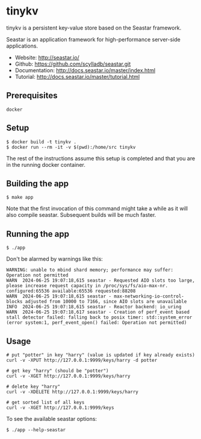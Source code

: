 # tinykv

tinykv is a persistent key-value store based on the Seastar framework.

Seastar is an application framework for high-performance server-side applications.
* Website: http://seastar.io/
* Github: https://github.com/scylladb/seastar.git
* Documentation: http://docs.seastar.io/master/index.html
* Tutorial: http://docs.seastar.io/master/tutorial.html

## Prerequisites

`docker`

## Setup

```
$ docker build -t tinykv .
$ docker run --rm -it -v $(pwd):/home/src tinykv
```
The rest of the instructions assume this setup is completed and that you are in
the running docker container.

## Building the app

```
$ make app
```

Note that the first invocation of this command might take a while as it will
also compile seastar. Subsequent builds will be much faster.

## Running the app

```
$ ./app
```

Don't be alarmed by warnings like this:
```
WARNING: unable to mbind shard memory; performance may suffer: Operation not permitted
WARN  2024-06-25 19:07:18,615 seastar - Requested AIO slots too large, please increase request capacity in /proc/sys/fs/aio-max-nr. configured:65536 available:65536 requested:88208
WARN  2024-06-25 19:07:18,615 seastar - max-networking-io-control-blocks adjusted from 10000 to 7166, since AIO slots are unavailable
INFO  2024-06-25 19:07:18,615 seastar - Reactor backend: io_uring
WARN  2024-06-25 19:07:18,617 seastar - Creation of perf_event based stall detector failed: falling back to posix timer: std::system_error (error system:1, perf_event_open() failed: Operation not permitted)
```

## Usage

```
# put "potter" in key "harry" (value is updated if key already exists)
curl -v -XPUT http://127.0.0.1:9999/keys/harry -d potter

# get key "harry" (should be "potter")
curl -v -XGET http://127.0.0.1:9999/keys/harry

# delete key "harry"
curl -v -XDELETE http://127.0.0.1:9999/keys/harry

# get sorted list of all keys
curl -v -XGET http://127.0.0.1:9999/keys
```

To see the available seastar options:
```
$ ./app --help-seastar
```
